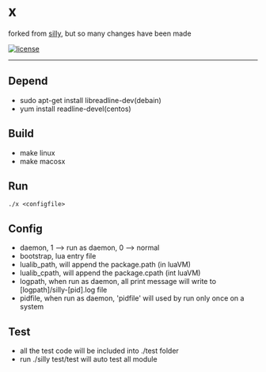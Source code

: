 # x
forked from [silly](https://github.com/findstr/silly), but so many changes have been made

[![license](https://img.shields.io/badge/license-MIT-brightgreen.svg?style=flat)](https://github.com/findstr/silly/blob/master/LICENSE)

--------

## Depend

- sudo apt-get install libreadline-dev(debain)
- yum install readline-devel(centos)

## Build

- make linux
- make macosx

## Run
    ./x <configfile>

## Config

- daemon, 1 --> run as daemon, 0 --> normal
- bootstrap, lua entry file
- lualib_path, will append the package.path (in luaVM)
- lualib_cpath, will append the package.cpath (int luaVM)
- logpath, when run as daemon, all print message will write to [logpath]/silly-[pid].log file
- pidfile, when run as daemon, 'pidfile' will used by run only once on a system

## Test

- all the test code will be included into ./test folder
- run ./silly test/test will auto test all module


